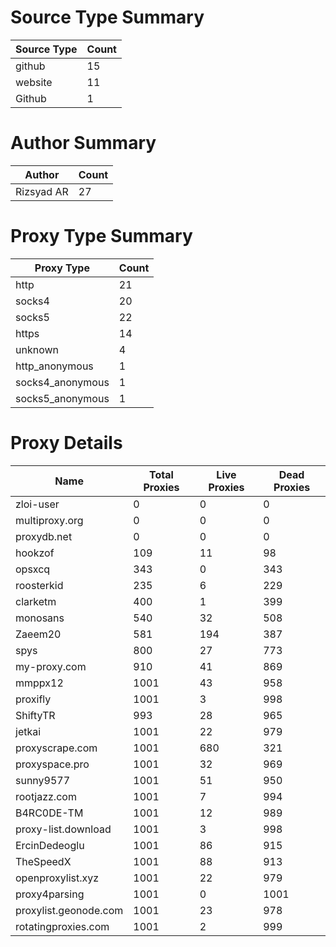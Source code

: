 # Source Type Summary

| Source Type | Count |
|-------------|-------|
| github | 15 |
| website | 11 |
| Github | 1 |


# Author Summary

| Author | Count |
|--------|-------|
| Rizsyad AR | 27 |


# Proxy Type Summary

| Proxy Type | Count |
|------------|-------|
| http | 21 |
| socks4 | 20 |
| socks5 | 22 |
| https | 14 |
| unknown | 4 |
| http_anonymous | 1 |
| socks4_anonymous | 1 |
| socks5_anonymous | 1 |


# Proxy Details

| Name | Total Proxies | Live Proxies | Dead Proxies |
|------|---------------|--------------|---------------|
| zloi-user | 0 | 0 | 0 |
| multiproxy.org | 0 | 0 | 0 |
| proxydb.net | 0 | 0 | 0 |
| hookzof | 109 | 11 | 98 |
| opsxcq | 343 | 0 | 343 |
| roosterkid | 235 | 6 | 229 |
| clarketm | 400 | 1 | 399 |
| monosans | 540 | 32 | 508 |
| Zaeem20 | 581 | 194 | 387 |
| spys | 800 | 27 | 773 |
| my-proxy.com | 910 | 41 | 869 |
| mmppx12 | 1001 | 43 | 958 |
| proxifly | 1001 | 3 | 998 |
| ShiftyTR | 993 | 28 | 965 |
| jetkai | 1001 | 22 | 979 |
| proxyscrape.com | 1001 | 680 | 321 |
| proxyspace.pro | 1001 | 32 | 969 |
| sunny9577 | 1001 | 51 | 950 |
| rootjazz.com | 1001 | 7 | 994 |
| B4RC0DE-TM | 1001 | 12 | 989 |
| proxy-list.download | 1001 | 3 | 998 |
| ErcinDedeoglu | 1001 | 86 | 915 |
| TheSpeedX | 1001 | 88 | 913 |
| openproxylist.xyz | 1001 | 22 | 979 |
| proxy4parsing | 1001 | 0 | 1001 |
| proxylist.geonode.com | 1001 | 23 | 978 |
| rotatingproxies.com | 1001 | 2 | 999 |

